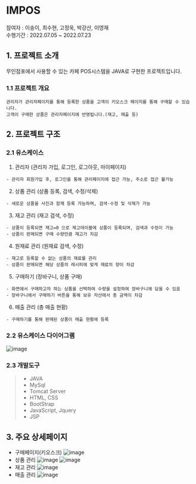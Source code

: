 # IMPOS
참여자 : 이송이, 최수현, 고정욱, 박강산, 이영재<br>
수행기간 : 2022.07.05 ~ 2022.07.23

## 1. 프로젝트 소개
무인점포에서 사용할 수 있는 카페 POS시스템을 JAVA로 구현한 프로젝트입니다.

### 1.1 프로젝트 개요
```
관리자가 관리자페이지를 통해 등록한 상품을 고객이 키오스크 페이지를 통해 구매할 수 있습니다.
고객이 구매한 상품은 관리자페이지에 반영됩니다.(재고, 매출 등)
```

## 2. 프로젝트 구조
### 2.1 유스케이스
1. 관리자 (관리자 가입, 로그인, 로그아웃, 마이페이지)
```
- 관리자 회원가입 후, 로그인을 통해 관리페이지에 접근 가능, 주소로 접근 불가능
```
2. 상품 관리 (상품 등록, 검색, 수정/삭제)
```
- 새로운 상품을 사진과 함께 등록 가능하며, 검색·수정 및 삭제가 가능
```
3. 재고 관리 (재고 검색, 수정)
```
- 상품이 등록되면 재고=0 으로 재고테이블에 상품이 등록되며, 검색과 수정이 가능
- 상품이 판매되면 구매 수량만큼 재고가 차감
```

4. 원재료 관리 (원재료 검색, 수정)
```
- 재고로 등록할 수 없는 상품의 재료를 관리
- 상품이 판매되면 해당 상품의 레시피에 맞게 재료의 양이 차감
```

5. 구매하기 (장바구니, 상품 구매)
```
- 화면에서 구매하고자 하는 상품을 선택하여 수량을 설정하여 장바구니에 담을 수 있음
- 장바구니에서 구매하기 버튼을 통해 보유 자산에서 총 금액이 차감
```

6. 매출 관리 (총 매출 현황)
```
- 구매하기를 통해 판매된 상품이 매출 현황에 등록
```
### 2.2 유스케이스 다이어그램
![image](https://user-images.githubusercontent.com/90902468/188808691-3cbe0988-d1e3-4ec3-b815-1f6b8abdf4fa.png)


### 2.3 개발도구
> - JAVA
> - MySql
> - Tomcat Server
> - HTML, CSS
> - BootStrap
> - JavaScript, Jquery
> - JSP

## 3. 주요 상세페이지
- 구매페이지(키오스크)
![image](https://user-images.githubusercontent.com/90902468/189839989-5756e1f9-a1d8-40ab-b1e5-1e527859796c.png)
- 상품 관리
![image](https://user-images.githubusercontent.com/90902468/189840130-7d8d9663-ee63-4155-83cd-592bea037b4e.png)
![image](https://user-images.githubusercontent.com/90902468/189840171-cde2b075-fdba-40e5-b288-7421f6aa3cb0.png)
- 재고 관리
![image](https://user-images.githubusercontent.com/90902468/189840215-bcfe98e9-710b-4535-a7da-8d73261cb92f.png)
- 매출 관리
![image](https://user-images.githubusercontent.com/90902468/189840265-d4ea256b-5bed-4f34-8fbe-996ee2fd334a.png)




